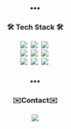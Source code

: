 ###

<!--
**ah-o-ng12/ah-o-ng12** is a ✨ _special_ ✨ repository because its `README.md` (this file) appears on your GitHub profile.

Here are some ideas to get you started:

- 🔭 I’m currently working on ...
- 🌱 I’m currently learning ...
- 👯 I’m looking to collaborate on ...
- 🤔 I’m looking for help with ...
- 💬 Ask me about ...
- 📫 How to reach me: ...
- 😄 Pronouns: ...
- ⚡ Fun fact: ...
-->

<!--
<h3 align="center">👩‍💻 Github Stats 👩‍💻</h3>
<div align="center">  
  
[![Anurag's GitHub stats](https://github-readme-stats.vercel.app/api?username=ah-o-ng12&hide_title=true&show_icons=true&include_all_commits=true&disable_animations=true&theme=omni)](https://github.com/anuraghazra/github-readme-stats)

</div>
-->

<h3 align="center">•••</h3>

<h3 align="center">🛠 Tech Stack 🛠</h3>
<p align="center">
  <img src="https://img.shields.io/badge/Python-3766AB?style=flat-square&logo=Python&logoColor=white"/></a>&nbsp 
  <img src="https://img.shields.io/badge/Java-007396?style=flat-square&logo=Java&logoColor=white"/></a>&nbsp
  <img src="https://img.shields.io/badge/Javascript-F7DF1E?style=flat-square&logo=javascript&logoColor=white"/></a>&nbsp 
  <br>
  <img src="https://img.shields.io/badge/MySQL-4479A1?style=flat-square&logo=MySQL&logoColor=white"/></a>&nbsp
  <img src="https://img.shields.io/badge/C-A8B9CC?style=flat-square&logo=C&logoColor=white"/></a>&nbsp
  <img src="https://img.shields.io/badge/Kotlin-7F52FF?style=flat-square&logo=Kotlin&logoColor=white"/></a>&nbsp
  <br>
  <img src="https://img.shields.io/badge/HTML-E34F26?style=flat-square&logo=HTML5&logoColor=white"/></a>&nbsp
  <img src="https://img.shields.io/badge/CSS-1572B6?style=flat-square&logo=CSS3&logoColor=white"/></a>&nbsp
  <img src="https://img.shields.io/badge/Arduino-00979D?style=flat-square&logo=Arduino&logoColor=white"/></a>&nbsp  
</p>

<h3 align="center">•••</h3>

<h3 align="center">✉️Contact✉️</h3>
<p align="center">
  <a href="mailto:ahyoung12@gachon.ac.kr" target="_blank"><img src="https://img.shields.io/badge/Gmail-EA4335?style=flat-square&logo=Gmail&logoColor=white"/></a>
</p>
